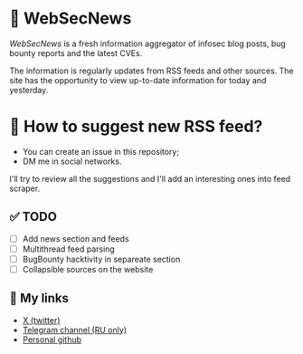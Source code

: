 # 🐞 WebSecNews

*WebSecNews* is a fresh information aggregator of infosec blog posts, bug bounty reports and the latest CVEs.

The information is regularly updates from RSS feeds and other sources. The site has the opportunity to view up-to-date information for today and yesterday.

# 💬 How to suggest new RSS feed?

* You can create an issue in this repository;
* DM me in social networks.

I'll try to review all the suggestions and I'll add an interesting ones into feed scraper.

## ✅ TODO

- [ ]  Add news section and feeds
- [ ]  Multithread feed parsing
- [ ]  BugBounty hacktivity in separeate section
- [ ]  Collapsible sources on the website

## 🔗 My links
* [X (twitter)](https://twitter.com/m1ke_n1)
* [Telegram channel (RU only)](https://t.me/WebSecHack)
* [Personal github](https://github.com/mike-n1)
